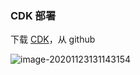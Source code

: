 ### CDK 部署



下载 [CDK](https://github.com/jianyew/amazon-kinesis-analytics-beam-taxi-consumer/tree/master/cdk)，从 github

![image-20201123131143154](/Users/wjianye/Desktop/BeamOnKDA/image/image-20201123131143154.png)






